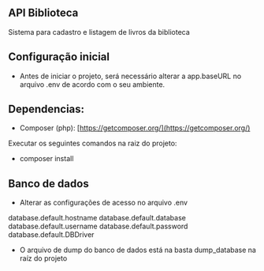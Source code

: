 ## API Biblioteca

Sistema para cadastro e listagem de livros da biblioteca

## Configuração inicial

- Antes de iniciar o projeto, será necessário alterar a app.baseURL no arquivo .env de acordo com o seu ambiente.

## Dependencias:

- Composer (php): [https://getcomposer.org/](https://getcomposer.org/)

Executar os seguintes comandos na raiz do projeto:

- composer install

## Banco de dados

- Alterar as configurações de acesso no arquivo .env

database.default.hostname
database.default.database
database.default.username
database.default.password
database.default.DBDriver

- O arquivo de dump do banco de dados está na basta dump_database na raíz do projeto